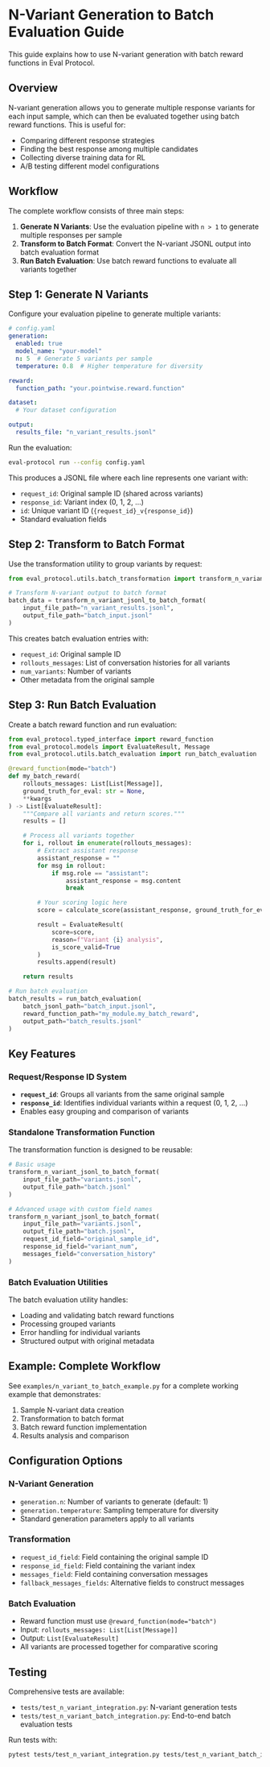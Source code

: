 # N-Variant Generation to Batch Evaluation Guide

This guide explains how to use N-variant generation with batch reward functions in Eval Protocol.

## Overview

N-variant generation allows you to generate multiple response variants for each input sample, which can then be evaluated together using batch reward functions. This is useful for:

- Comparing different response strategies
- Finding the best response among multiple candidates
- Collecting diverse training data for RL
- A/B testing different model configurations

## Workflow

The complete workflow consists of three main steps:

1. **Generate N Variants**: Use the evaluation pipeline with `n > 1` to generate multiple responses per sample
2. **Transform to Batch Format**: Convert the N-variant JSONL output into batch evaluation format
3. **Run Batch Evaluation**: Use batch reward functions to evaluate all variants together

## Step 1: Generate N Variants

Configure your evaluation pipeline to generate multiple variants:

```yaml
# config.yaml
generation:
  enabled: true
  model_name: "your-model"
  n: 5  # Generate 5 variants per sample
  temperature: 0.8  # Higher temperature for diversity

reward:
  function_path: "your.pointwise.reward.function"

dataset:
  # Your dataset configuration

output:
  results_file: "n_variant_results.jsonl"
```

Run the evaluation:

```bash
eval-protocol run --config config.yaml
```

This produces a JSONL file where each line represents one variant with:
- `request_id`: Original sample ID (shared across variants)
- `response_id`: Variant index (0, 1, 2, ...)
- `id`: Unique variant ID (`{request_id}_v{response_id}`)
- Standard evaluation fields

## Step 2: Transform to Batch Format

Use the transformation utility to group variants by request:

```python
from eval_protocol.utils.batch_transformation import transform_n_variant_jsonl_to_batch_format

# Transform N-variant output to batch format
batch_data = transform_n_variant_jsonl_to_batch_format(
    input_file_path="n_variant_results.jsonl",
    output_file_path="batch_input.jsonl"
)
```

This creates batch evaluation entries with:
- `request_id`: Original sample ID
- `rollouts_messages`: List of conversation histories for all variants
- `num_variants`: Number of variants
- Other metadata from the original sample

## Step 3: Run Batch Evaluation

Create a batch reward function and run evaluation:

```python
from eval_protocol.typed_interface import reward_function
from eval_protocol.models import EvaluateResult, Message
from eval_protocol.utils.batch_evaluation import run_batch_evaluation

@reward_function(mode="batch")
def my_batch_reward(
    rollouts_messages: List[List[Message]],
    ground_truth_for_eval: str = None,
    **kwargs
) -> List[EvaluateResult]:
    """Compare all variants and return scores."""
    results = []

    # Process all variants together
    for i, rollout in enumerate(rollouts_messages):
        # Extract assistant response
        assistant_response = ""
        for msg in rollout:
            if msg.role == "assistant":
                assistant_response = msg.content
                break

        # Your scoring logic here
        score = calculate_score(assistant_response, ground_truth_for_eval)

        result = EvaluateResult(
            score=score,
            reason=f"Variant {i} analysis",
            is_score_valid=True
        )
        results.append(result)

    return results

# Run batch evaluation
batch_results = run_batch_evaluation(
    batch_jsonl_path="batch_input.jsonl",
    reward_function_path="my_module.my_batch_reward",
    output_path="batch_results.jsonl"
)
```

## Key Features

### Request/Response ID System

- **`request_id`**: Groups all variants from the same original sample
- **`response_id`**: Identifies individual variants within a request (0, 1, 2, ...)
- Enables easy grouping and comparison of variants

### Standalone Transformation Function

The transformation function is designed to be reusable:

```python
# Basic usage
transform_n_variant_jsonl_to_batch_format(
    input_file_path="variants.jsonl",
    output_file_path="batch.jsonl"
)

# Advanced usage with custom field names
transform_n_variant_jsonl_to_batch_format(
    input_file_path="variants.jsonl",
    output_file_path="batch.jsonl",
    request_id_field="original_sample_id",
    response_id_field="variant_num",
    messages_field="conversation_history"
)
```

### Batch Evaluation Utilities

The batch evaluation utility handles:
- Loading and validating batch reward functions
- Processing grouped variants
- Error handling for individual variants
- Structured output with original metadata

## Example: Complete Workflow

See `examples/n_variant_to_batch_example.py` for a complete working example that demonstrates:

1. Sample N-variant data creation
2. Transformation to batch format
3. Batch reward function implementation
4. Results analysis and comparison

## Configuration Options

### N-Variant Generation
- `generation.n`: Number of variants to generate (default: 1)
- `generation.temperature`: Sampling temperature for diversity
- Standard generation parameters apply to all variants

### Transformation
- `request_id_field`: Field containing the original sample ID
- `response_id_field`: Field containing the variant index
- `messages_field`: Field containing conversation messages
- `fallback_messages_fields`: Alternative fields to construct messages

### Batch Evaluation
- Reward function must use `@reward_function(mode="batch")`
- Input: `rollouts_messages: List[List[Message]]`
- Output: `List[EvaluateResult]`
- All variants are processed together for comparative scoring

## Testing

Comprehensive tests are available:
- `tests/test_n_variant_integration.py`: N-variant generation tests
- `tests/test_n_variant_batch_integration.py`: End-to-end batch evaluation tests

Run tests with:
```bash
pytest tests/test_n_variant_integration.py tests/test_n_variant_batch_integration.py -v
```
